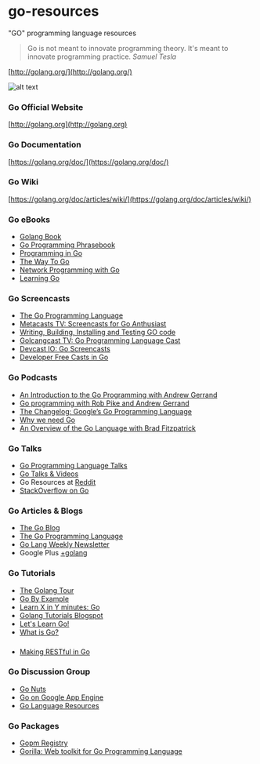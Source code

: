 
# go-resources

"GO" programming language resources

> Go is not meant to innovate programming theory. It's meant to innovate programming practice.
*Samuel Tesla*

[http://golang.org/](http://golang.org/)

![alt text](https://github.com/krahman/go-resources/blob/master/gologo.png "Go Logo")

### Go Official Website
[http://golang.org](http://golang.org)

### Go Documentation
[https://golang.org/doc/](https://golang.org/doc/)

### Go Wiki
[https://golang.org/doc/articles/wiki/](https://golang.org/doc/articles/wiki/)

### Go eBooks
* [Golang Book](http://www.golang-book.com/)
* [Go Programming Phrasebook](http://it-ebooks.info/book/880/)
* [Programming in Go](http://it-ebooks.info/book/881/)
* [The Way To Go](https://archive.org/details/TheWayToGo)
* [Network Programming with Go](http://jan.newmarch.name/go/)
* [Learning Go](http://archive.miek.nl/projects/learninggo/)

### Go Screencasts
* [The Go Programming Language](https://www.youtube.com/user/gocoding)
* [Metacasts TV: Screencasts for Go Anthusiast](http://www.metacasts.tv/)
* [Writing, Building, Installing and Testing GO code](https://www.youtube.com/watch?v=XCsL89YtqCs)
* [Golcangcast TV: Go Programming Language Cast](http://golangcast.tv/)
* [Devcast IO: Go Screencasts](http://www.devcasts.io/tag/go/)
* [Developer Free Casts in Go](http://devfreecasts.org/go/)

### Go Podcasts
* [An Introduction to the Go Programming with Andrew Gerrand](http://hanselminutes.com/416/an-introduction-to-the-go-programming-language-with-andrew-gerrand)
* [Go programming with Rob Pike and Andrew Gerrand](http://5by5.tv/changelog/100)
* [The Changelog: Google’s Go Programming Language](http://thechangelog.com/3/)
* [Why we need Go](https://itunes.apple.com/us/podcast/oreilly-programming/id520292841?mt=2#)
* [An Overview of the Go Language with Brad Fitzpatrick](http://puppetlabs.com/podcasts/overview-go-language-brad-fitzpatrick)

### Go Talks
* [Go Programming Language Talks](http://talks.golang.org/)
* [Go Talks & Videos](http://go-lang.cat-v.org/talks/)
* Go Resources at [Reddit](http://www.reddit.com/r/Golang)
* [StackOverflow on Go](http://stackoverflow.com/questions/tagged/go)

### Go Articles & Blogs
* [The Go Blog](https://blog.golang.org/two-recent-go-articles)
* [The Go Programming Language](http://www.computer.org/csdl/mags/so/2014/05/mso2014050104.pdf)
* [Go Lang Weekly Newsletter](http://golangweekly.com/)
* Google Plus [+golang](https://plus.google.com/+golang/)

### Go Tutorials
* [The Golang Tour](https://tour.golang.org/welcome/1)
* [Go By Example](https://gobyexample.com/)
* [Learn X in Y minutes: Go](http://learnxinyminutes.com/docs/go/)
* [Golang Tutorials Blogspot](http://golangtutorials.blogspot.sg/)
* [Let's Learn Go!](http://go-book.appspot.com/)
* [What is Go?](http://code.tutsplus.com/tutorials/what-is-go--cms-21635)

###
* [Making RESTful in Go](http://thenewstack.io/make-a-restful-json-api-go/)

### Go Discussion Group
* [Go Nuts](https://groups.google.com/forum/#!forum/golang-nuts)
* [Go on Google App Engine](https://groups.google.com/forum/#!forum/google-appengine-go)
* [Go Language Resources](http://go-lang.cat-v.org/)

### Go Packages
* [Gopm Registry](http://gopm.io/)
* [Gorilla: Web toolkit for Go Programming Language](http://www.gorillatoolkit.org/pkg/)

